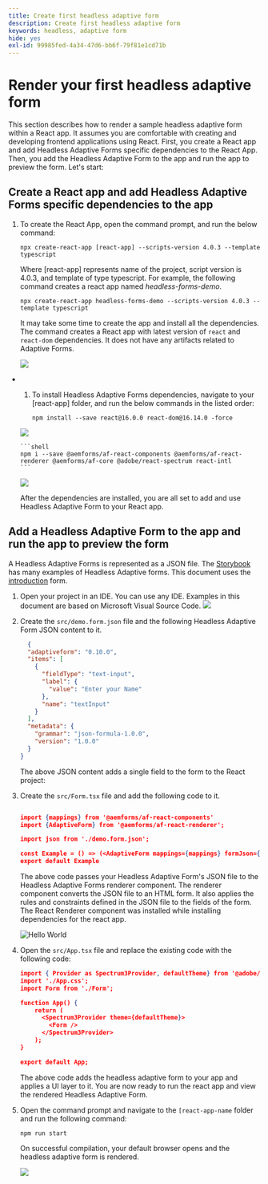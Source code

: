 ```yaml
---
title: Create first headless adaptive form
description: Create first headless adaptive form
keywords: headless, adaptive form
hide: yes
exl-id: 99985fed-4a34-47d6-bb6f-79f81e1cd71b
---
```

# Render your first headless adaptive form

This section describes how to render a sample headless adaptive form within a React app. It assumes you are comfortable with creating and developing frontend applications using React. First, you create a React app and add Headless Adaptive Forms specific dependencies to the React App. Then, you add the Headless Adaptive Form to the app and run the app to preview the form. Let's start:

## Create a React app and add Headless Adaptive Forms specific dependencies to the app


1. To create the React App, open the command prompt, and run the below command:

    ```shell
    npx create-react-app [react-app] --scripts-version 4.0.3 --template typescript
    ```

    Where [react-app] represents name of the project, script version is 4.0.3, and template of type typescript. For example, the following command creates a react app named *headless-forms-demo*.

    ```shell
    npx create-react-app headless-forms-demo --scripts-version 4.0.3 --template typescript
    ```

    It may take some time to create the app and install all the dependencies. The command creates a React app with latest version of `react` and `react-dom` dependencies. It does not have any artifacts related to Adaptive Forms.

    ![](assets/create-react-app.png)

* 1. To install Headless Adaptive Forms dependencies, navigate to your [react-app] folder, and run the below commands in the listed order:

      ```shell
      npm install --save react@16.0.0 react-dom@16.14.0 -force
      ```

    ![](assets/create-react-app-add-dependencies.png)

      ```shell
      npm i --save @aemforms/af-react-components @aemforms/af-react-renderer @aemforms/af-core @adobe/react-spectrum react-intl
      ```

    ![](assets/create-react-app-dependencies-af.png)

    After the dependencies are installed, you are all set to add and use Headless Adaptive Form to your React app.


## Add a Headless Adaptive Form to the app and run the app to preview the form

A Headless Adaptive Forms is represented as a JSON file. The [Storybook](https://opensource.adobe.com/aem-forms-af-runtime/storybook/?path=/story/reference-examples--contact) has many examples of Headless Adaptive forms. This document uses the [introduction](https://opensource.adobe.com/aem-forms-af-runtime/storybook/?path=/story/reference-examples--introduction) form.

1. Open your project in an IDE. You can use any IDE. Examples in this document are based on Microsoft Visual Source Code.
![](assets/create-react-app-ide.png)

1. Create the `src/demo.form.json` file and the following Headless Adaptive Form JSON content to it.

   ```JSON
     {
     "adaptiveform": "0.10.0",
     "items": [
       {
         "fieldType": "text-input",
         "label": {
           "value": "Enter your Name"
         },
         "name": "textInput"
       }
     ],
     "metadata": {
       "grammar": "json-formula-1.0.0",
       "version": "1.0.0"
     }
   }
   ```
   The above JSON content adds a single field to the form to the React project:
    

1. Create the `src/Form.tsx` file and add the following code to it.

    ```JSON

    import {mappings} from '@aemforms/af-react-components'
    import {AdaptiveForm} from '@aemforms/af-react-renderer';

    import json from './demo.form.json';

    const Example = () => (<AdaptiveForm mappings={mappings} formJson={json}  />)
    export default Example

    ```
    The above code passes your Headless Adaptive Form's JSON file to the Headless Adaptive Forms renderer component. The renderer component converts the JSON file to an HTML form. It also applies the rules and constraints defined in the JSON file to the fields of the form. The React Renderer component was installed while installing dependencies for the react app. 

    ![Hello World](assets/introduction.png)

1. Open the `src/App.tsx` file and replace the existing code with the following code:

    ```JSON
    import { Provider as Spectrum3Provider, defaultTheme} from '@adobe/react-spectrum'
    import './App.css';
    import Form from './Form';

    function App() {
        return (
          <Spectrum3Provider theme={defaultTheme}>
            <Form />
          </Spectrum3Provider>
        );
    }

    export default App;

    ```
    The above code adds the headless adaptive form to your app and applies a UI layer to it. You are now ready to run the react app and view the rendered Headless Adaptive Form. 

1. Open the command prompt and navigate to the `[react-app-name` folder and run the following command:

     `npm run start`

    On successful compilation, your default browser opens and the headless adaptive form is rendered. 
  
    ![](assets/create-react-app-browser.png)



<!-- 

The content of this article are for developers comfortable with handcrafting or using a JSON editor to create JSON content. WYSIWYG editor to create headless adaptive forms would be available at a later date during beta.

This section describes how to render a sample headless adaptive form within a React app. A sample headless adaptive form and a React app are included in AEM Archetype. First, you learn how to create and AEM Archetype based project. Then, you use the React app included in the AEM Archetype based project to render the sample form.


Before you start, there are two fundamental concepts that you need to understand and install required software:

* AEM Project Archetype is a Maven template. It creates a minimal project based on best practice to help you get started with Headless Adaptive Forms. Install [Java Development Kit 11](https://experience.adobe.com/#/downloads/content/software-distribution/en/general.html?1_group.propertyvalues.property=.%2Fjcr%3Acontent%2Fmetadata%2Fdc%3AsoftwareType&1_group.propertyvalues.operation=equals&1_group.propertyvalues.0_values=software-type%3Atooling&fulltext=Oracle%7E+JDK%7E+11%7E&orderby=%40jcr%3Acontent%2Fjcr%3AlastModified&orderby.sort=desc&layout=list&p.offset=0&p.limit=14) and [Maven 3.6 or later](https://maven.apache.org/download.cgi) to create AEM Project Archetype based template.

* AEM Project Archetype based project template includes a sample React app. You can use it to render a headless adaptive form. Install [Node.js 16.13.0 or later](https://nodejs.org/en/download/) and [Git](https://git-scm.com/downloads) to run the React app.

To render a sample headless adaptive form, follow these steps:

## 1. Create an AEM Archetype based project {#create-an-archetype-based-project}

Depending on the operating system, run the below command to create an Experience Manager Forms as a Cloud Service project. It is mandatory to create and deploy the [AEM Project Archetype 37](https://experienceleague.adobe.com/docs/experience-manager-core-components/using/developing/archetype/overview.html) or later based project during the beta phase. Post-beta the project would be required only for customizations. To create AEM Project Archetype based project template:

**Microsoft Windows**

1. Open the command prompt with Administrative privileges (Run command prompt or bash shell as an administrator).
1. Run the below command:

      ``` shell

        mvn -B org.apache.maven.plugins:maven-archetype-plugin:3.2.1:generate ^
        -D archetypeGroupId=com.adobe.aem ^
        -D archetypeArtifactId=aem-project-archetype ^
        -D archetypeVersion=37 ^
        -D appTitle=myheadlessform ^
        -D appId=myheadlessform ^
        -D groupId=com.myheadlessform ^
        -D includeFormsenrollment="y" ^
        -D includeFormsheadless="y" 
    
      ```

    * Set `appTitle` to define the title and components groups.
    * Set `appId` to define the Maven artifactId, the component, config and content folder names, and client library names.
    * Set `groupId` to define the Maven groupId and the Java Source Package.
    * Use the `includeFormsenrollment=y` option to include Forms specific configurations, themes, templates, Core Components, and dependencies required to create Adaptive Forms.
    * Use the `includeFormsheadless=y` option to include Forms Core Components and dependencies required to include Headless Adaptive Forms functionality. On enabling this option, the following are included:  
        * The **Blank with core components** template with [core components](https://experienceleague.adobe.com/docs/experience-manager-core-components/using/introduction.html?lang=en).
        * A frontend React module, `ui.frontend.react.forms.af`. It helps you render headless adaptive form in a react app.  
        * A sample form at [Archetype Project]\ui.content\src\main\content\jcr_root\content\dam\myheadlessform\af_model_sample.json.

**Apple macOS or Linux**:

1. Open terminal as a root user. It allows you to run commands with administrative privileges. You can also use `sudo root` command after opening the terminal window to run commands with administrative privileges.
1. Run the below command:

      ``` shell

        mvn -B org.apache.maven.plugins:maven-archetype-plugin:3.2.1:generate \
        -D archetypeGroupId=com.adobe.aem \
        -D archetypeArtifactId=aem-project-archetype \
        -D archetypeVersion=37 \
        -D appTitle=myheadlessform \
        -D appId=myheadlessform \
        -D groupId=com.myheadlessform \
        -D includeFormsenrollment="y" \
        -D includeFormsheadless="y"  

      ```

    * Set `appTitle` to define the title and components groups.
    * Set `appId` to define the Maven artifactId, the component, config, content folder names, and client library names.
    * Set `groupId` to define the Maven groupId and the Java Source Package.
    * Use the `includeFormsenrollment=y` option to include Forms specific configurations, themes, templates, Core Components, and dependencies required to create Adaptive Forms.
    * Use the `includeFormsheadless=y` option to include Forms Core Components and dependencies required to include Headless Adaptive Forms functionality. On enabling this option, the following are included:  
        * The **Blank with core components** template with [core components](https://experienceleague.adobe.com/docs/experience-manager-core-components/using/introduction.html?lang=en).
        * A frontend reacts module, `ui.frontend.react.forms.af`. It helps you render headless adaptive form in a react app.
        * A sample form at [Archetype Project]\ui.content\src\main\content\jcr_root\content\dam\myheadlessform\af_model_sample.json.


On successful completion of the command, a project folder with name specified in the `appID` is created. For example, if you use `appID` with value `myheadlessform`, a folder named `myheadlessform` is created. It contains the Archetype based project.




1. Open terminal in Visual Studio code and run the following command to create a react app and installs all related dependencies:

    ```shell
    npx create-react-app [react-app-name] --scripts-version 4.0.3 --template typescript
    ```

    Where [react-app-name] represents name of the project, script version is 4.0.3, and template of type typescript. For example, the following command creates a react app named *headless-forms-demo*.

    ```shell
    npx create-react-app headless-forms-demo --scripts-version 4.0.3 --template typescript
    ```

    It may take some time to create the react app and install all the dependencies. The command creates an empty react app with latest version of react and react-dom dependencies. It does not have any artifacts related to adaptive forms renderer component.

1. Adaptive forms renderer component is based on react spectrum and requires react 16.0.0 and react-dom 16.0.0. To install react 16.0.0 and related dependencies:
    1. Open the Visual Studio code terminal Window or command prompt.
    1. Navigate to the directory of react project.  
    1. Run the following command:

        ```shell
        npm install --save react@16.0.0 react-dom@16.14.0 -force
        ```

1. Run the following command to install adaptive forms renderer component related dependencies:

    ```shell
    npm i --save @aemforms/forms-super-component @aemforms/forms-react-core-components @aemforms/forms-super-component @adobe/react-spectrum @react/react-spectrum
    ```

1. Install dependencies for adaptive forms renderer component. Packages for these dependencies are available in Adobe Artifactory. To authenticate with Adobe Artifactory and install dependencies for adaptive forms renderer component:

    1. Create environment variables ARTIFACTORY_USER and ARTIFACTORY_API_TOKEN. The ARTIFACTORY_USER stores Adobe LDAP username and ARTIFACTORY_API_TOKEN stores your [Adobe Artifactory token](https://wiki.corp.adobe.com/display/Artifactory/API+Keys)

    1. Run the following command to set NPM_TOKEN and NPM_EMAIL tokens:

        ```shell

        auth=$(curl -s -u${ARTIFACTORY_USER}:${ARTIFACTORY_API_TOKEN} https://artifactory.corp.adobe.com/artifactory/api/npm/auth)
        export NPM_TOKEN=$(echo "${auth}" | grep "_auth" | awk -F " " '{ print $3 }')
        export NPM_EMAIL=$(echo "${auth}" | grep "email" | awk -F " " '{ print $3 }')
        ```

        These tokens are required to communicated with Adobe Artifactory.

    1. Create a .npmrc file in the react project.

        ![.npmrc file](/help/assets/npmrc.png)

    1. Add the following code to the file:

        ```shell
        @aemforms:registry=https://artifactory.corp.adobe.com/artifactory/api/npm/npm-aem-release/
        @react:registry=https://artifactory.corp.adobe.com/artifactory/api/npm/npm-react-release/
        @quarry:registry=https://artifactory.corp.adobe.com/artifactory/api/npm/npm-adobe-release-local/
        //artifactory.corp.adobe.com/artifactory/api/npm/npm-adobe-release-loca/:_auth=${NPM_TOKEN}
        //artifactory.corp.adobe.com/artifactory/api/npm/npm-aem-release/:_auth=${NPM_TOKEN}
        //artifactory.corp.adobe.com/artifactory/api/npm/npm-react-release/:_auth=${NPM_TOKEN}
        _auth=${NPM_TOKEN}
        email=${NPM_EMAIL}
        always-auth=true
        ```

        It defines the antifactory repositories to use for Headless Adaptive Forms, react, and quarry related scope.
    1. Run the following command to install adaptive forms renderer component related dependencies:

    ```shell
    npm i --save @aemforms/crispr-react-bindings @aemforms/crispr-react-core-components @adobe/react-spectrum @react/react-spectrum
    ``` 
